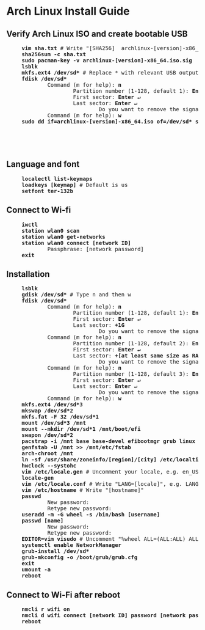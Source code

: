 # Arch Linux Install Guide
## Verify Arch Linux ISO and create bootable USB
<dl><dd>
<pre>
<b>vim sha.txt</b> # Write "[SHA256]  archlinux-[version]-x86_64.iso"
<b>sha256sum -c sha.txt
sudo pacman-key -v archlinux-[version]-x86_64.iso.sig
lsblk
mkfs.ext4 /dev/sd*</b> # Replace * with relevant USB output
<b>fdisk /dev/sd*</b> 
        Command (m for help): <b>n</b>
                Partition number (1-128, default 1): <b>Enter &crarr;</b>
                First sector: <b>Enter &crarr;</b>
                Last sector: <b>Enter &crarr;</b>
                        Do you want to remove the signature? [Y]es/[N]o: <b>y</b>
        Command (m for help): <b>w</b>
<b>sudo dd if=archlinux-[version]-x86_64.iso of=/dev/sd* status=progress bs=2M</b>
</pre>
</dd></dl>
‎

‎
## Language and font
<dl><dd>
<pre>
<b>localectl list-keymaps
loadkeys [keymap]</b> # Default is us
<b>setfont ter-132b</b>
</pre>
</dd></dl>
	
## Connect to Wi-fi
<dl><dd>
<pre>
<b>iwctl
station wlan0 scan
station wlan0 get-networks
station wlan0 connect [network ID]</b>
        Passphrase: [network password]
<b>exit</b>
</pre>
</dd></dl>
	
## Installation
<dl><dd>
<pre>
<b>lsblk
gdisk /dev/sd*</b> # Type n and then w
<b>fdisk /dev/sd*</b>
        Command (m for help): <b>n</b>
                Partition number (1-128, default 1): <b>Enter &crarr;</b> 
                First sector: <b>Enter &crarr;</b>
                Last sector: <b>+1G</b>
                        Do you want to remove the signature? [Y]es/[N]o: <b>y</b>
        Command (m for help): <b>n</b>
                Partition number (1-128, default 2): <b>Enter &crarr;</b>
                First sector: <b>Enter &crarr;</b>
                Last sector: <b>+[at least same size as RAM]G</b>
                        Do you want to remove the signature? [Y]es/[N]o: <b>y</b>
        Command (m for help): <b>n</b>
                Partition number (1-128, default 3): <b>Enter &crarr;</b>
                First sector: <b>Enter &crarr;</b>
                Last sector: <b>Enter &crarr;</b>
                        Do you want to remove the signature? [Y]es/[N]o: <b>y</b>
        Command (m for help): <b>w</b>
<b>mkfs.ext4 /dev/sd*3
mkswap /dev/sd*2
mkfs.fat -F 32 /dev/sd*1
mount /dev/sd*3 /mnt
mount --mkdir /dev/sd*1 /mnt/boot/efi
swapon /dev/sd*2
pacstrap -i /mnt base base-devel efibootmgr grub linux linux-firmware vim networkmanager
genfstab -U /mnt >> /mnt/etc/fstab
arch-chroot /mnt
ln -sf /usr/share/zoneinfo/[region]/[city] /etc/localtime
hwclock --systohc
vim /etc/locale.gen</b> # Uncomment your locale, e.g. en_US.UTF-8 UTF-8
<b>locale-gen
vim /etc/locale.conf</b> # Write "LANG=[locale]", e.g. LANG=en_US.UTF-8
<b>vim /etc/hostname</b> # Write "[hostname]"
<b>passwd</b>
        New password:
        Retype new password:
<b>useradd -m -G wheel -s /bin/bash [username]
passwd [name]</b>
        New password:
        Retype new password:
<b>EDITOR=vim visudo</b> # Uncomment "%wheel ALL=(ALL:ALL) ALL" under heading ##Uncomment to allow members of group wheel to execute any command
<b>systemctl enable NetworkManager
grub-install /dev/sd*
grub-mkconfig -o /boot/grub/grub.cfg
exit
umount -a
reboot</b>
</pre>
</dd></dl>

## Connect to Wi-Fi after reboot
<dl><dd>
<pre>
<b>nmcli r wifi on
nmcli d wifi connect [network ID] password [network password]
reboot</b>
</pre>
</dd></dl>
